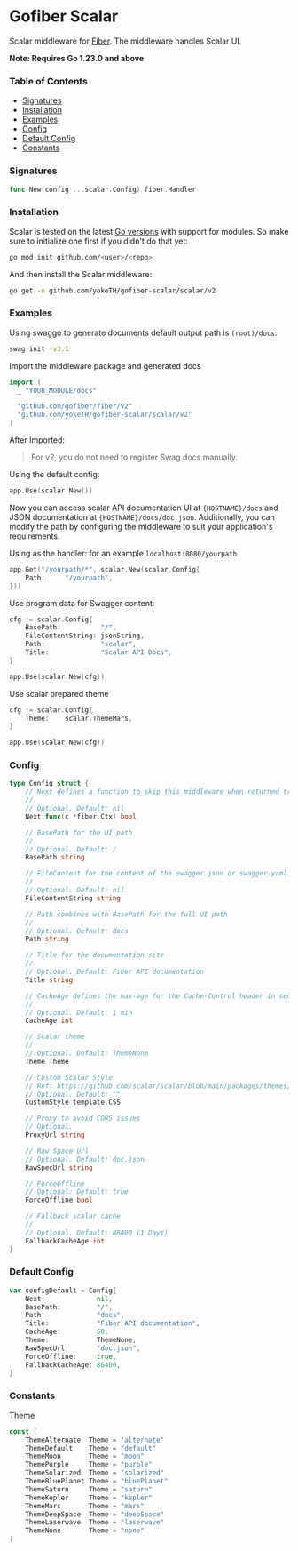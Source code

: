 # Gofiber Scalar

Scalar middleware for [Fiber](https://github.com/gofiber/fiber). The middleware handles Scalar UI.

**Note: Requires Go 1.23.0 and above**

### Table of Contents
- [Signatures](#signatures)
- [Installation](#installation)
- [Examples](#examples)
- [Config](#config)
- [Default Config](#default-config)
- [Constants](#Constants)

### Signatures
```go
func New(config ...scalar.Config) fiber.Handler
```

### Installation
Scalar is tested on the latest [Go versions](https://golang.org/dl/) with support for modules. So make sure to initialize one first if you didn't do that yet:
```bash
go mod init github.com/<user>/<repo>
```
And then install the Scalar middleware:
```bash
go get -u github.com/yokeTH/gofiber-scalar/scalar/v2
```

### Examples
Using swaggo to generate documents default output path is `(root)/docs`:
```bash
swag init -v3.1
```

Import the middleware package and generated docs
```go
import (
  _ "YOUR_MODULE/docs"

  "github.com/gofiber/fiber/v2"
  "github.com/yokeTH/gofiber-scalar/scalar/v2"
)
```

After Imported:

> For v2, you do not need to register Swag docs manually.

Using the default config:
```go
app.Use(scalar.New())
```
Now you can access scalar API documentation UI at `{HOSTNAME}/docs` and JSON documentation at `{HOSTNAME}/docs/doc.json`. Additionally, you can modify the path by configuring the middleware to suit your application's requirements.

Using as the handler: for an example `localhost:8080/yourpath`

```go
app.Get("/yourpath/*", scalar.New(scalar.Config{
	Path:     "/yourpath",
}))
```

Use program data for Swagger content:
```go
cfg := scalar.Config{
    BasePath:          "/",
    FileContentString: jsonString,
    Path:              "scalar",
    Title:             "Scalar API Docs",
}

app.Use(scalar.New(cfg))
```

Use scalar prepared theme
```go
cfg := scalar.Config{
    Theme:    scalar.ThemeMars,
}

app.Use(scalar.New(cfg))
```

### Config
```go
type Config struct {
	// Next defines a function to skip this middleware when returned true.
	//
	// Optional. Default: nil
	Next func(c *fiber.Ctx) bool

	// BasePath for the UI path
	//
	// Optional. Default: /
	BasePath string

	// FileContent for the content of the swagger.json or swagger.yaml file.
	//
	// Optional. Default: nil
	FileContentString string

	// Path combines with BasePath for the full UI path
	//
	// Optional. Default: docs
	Path string

	// Title for the documentation site
	//
	// Optional. Default: Fiber API documentation
	Title string

	// CacheAge defines the max-age for the Cache-Control header in seconds.
	//
	// Optional. Default: 1 min
	CacheAge int

	// Scalar theme
	//
	// Optional. Default: ThemeNone
	Theme Theme

	// Custom Scalar Style
	// Ref: https://github.com/scalar/scalar/blob/main/packages/themes/src/variables.css
	// Optional. Default: ""
	CustomStyle template.CSS

	// Proxy to avoid CORS issues
	// Optional.
	ProxyUrl string

	// Raw Space Url
	// Optional. Default: doc.json
	RawSpecUrl string

	// ForceOffline
	// Optional: Default: true
	ForceOffline bool

	// Fallback scalar cache
	//
	// Optional. Default: 86400 (1 Days)
	FallbackCacheAge int
}
```

### Default Config
```go
var configDefault = Config{
	Next:             nil,
	BasePath:         "/",
	Path:             "docs",
	Title:            "Fiber API documentation",
	CacheAge:         60,
	Theme:            ThemeNone,
	RawSpecUrl:       "doc.json",
	ForceOffline:     true,
	FallbackCacheAge: 86400,
}
```

### Constants
Theme
```go
const (
	ThemeAlternate  Theme = "alternate"
	ThemeDefault    Theme = "default"
	ThemeMoon       Theme = "moon"
	ThemePurple     Theme = "purple"
	ThemeSolarized  Theme = "solarized"
	ThemeBluePlanet Theme = "bluePlanet"
	ThemeSaturn     Theme = "saturn"
	ThemeKepler     Theme = "kepler"
	ThemeMars       Theme = "mars"
	ThemeDeepSpace  Theme = "deepSpace"
	ThemeLaserwave  Theme = "laserwave"
	ThemeNone       Theme = "none"
)
```
